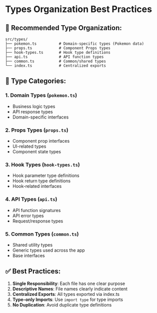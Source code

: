 # Types Organization Best Practices

## 📁 **Recommended Type Organization:**

```
src/types/
├── pokemon.ts          # Domain-specific types (Pokemon data)
├── props.ts            # Component Props types
├── hook-types.ts       # Hook type definitions
├── api.ts              # API function types
├── common.ts           # Common/shared types
└── index.ts            # Centralized exports
```

## 🎯 **Type Categories:**

### **1. Domain Types (`pokemon.ts`)**

- Business logic types
- API response types
- Domain-specific interfaces

### **2. Props Types (`props.ts`)**

- Component prop interfaces
- UI-related types
- Component state types

### **3. Hook Types (`hook-types.ts`)**

- Hook parameter type definitions
- Hook return type definitions
- Hook-related interfaces

### **4. API Types (`api.ts`)**

- API function signatures
- API error types
- Request/response types

### **5. Common Types (`common.ts`)**

- Shared utility types
- Generic types used across the app
- Base interfaces

## ✅ **Best Practices:**

1. **Single Responsibility**: Each file has one clear purpose
2. **Descriptive Names**: File names clearly indicate content
3. **Centralized Exports**: All types exported via index.ts
4. **Type-only Imports**: Use `import type` for type imports
5. **No Duplication**: Avoid duplicate type definitions
